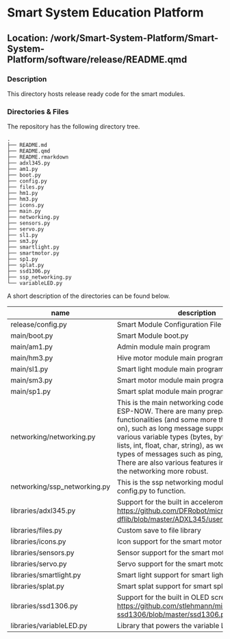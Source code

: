 

# Smart System Education Platform

## Location: /work/Smart-System-Platform/Smart-System-Platform/software/release/README.qmd

### Description

This directory hosts release ready code for the smart modules.

### Directories & Files

The repository has the following directory tree.

    .
    ├── README.md
    ├── README.qmd
    ├── README.rmarkdown
    ├── adxl345.py
    ├── am1.py
    ├── boot.py
    ├── config.py
    ├── files.py
    ├── hm1.py
    ├── hm3.py
    ├── icons.py
    ├── main.py
    ├── networking.py
    ├── sensors.py
    ├── servo.py
    ├── sl1.py
    ├── sm3.py
    ├── smartlight.py
    ├── smartmotor.py
    ├── sp1.py
    ├── splat.py
    ├── ssd1306.py
    ├── ssp_networking.py
    └── variableLED.py

A short description of the directories can be found below.

| name | description | contribution |
|----|----|----|
| release/config.py | Smart Module Configuration File | Nick |
| main/boot.py | Smart Module boot.py | Nick |
| main/am1.py | Admin module main program | Nick |
| main/hm3.py | Hive motor module main program | Nick |
| main/sl1.py | Smart light module main program | Milan |
| main/sm3.py | Smart motor module main program | Milan |
| main/sp1.py | Smart splat module main program | Nick |
| networking/networking.py | This is the main networking code that builds on ESP-NOW. There are many prepared functionalities (and some more that I am working on), such as long message support, sending of various variable types (bytes, bytearray, dicts, lists, int, float, char, string), as well as different types of messages such as ping, echo and more. There are also various features in place to make the networking more robust. | Nick |
| networking/ssp_networking.py | This is the ssp networking module. It needs config.py to function. | Nick |
| libraries/adxl345.py | Support for the built in accelerometer https://github.com/DFRobot/micropython-dflib/blob/master/ADXL345/user_lib/ADXL345.py | Milan |
| libraries/files.py | Custom save to file library | Milan |
| libraries/icons.py | Icon support for the smart motor module | Milan |
| libraries/sensors.py | Sensor support for the smart motor module | Milan |
| libraries/servo.py | Servo support for the smart motor module | Milan |
| libraries/smartlight.py | Smart light support for smart light module | Milan |
| libraries/splat.py | Smart splat support for smart splat module | Sophie |
| libraries/ssd1306.py | Support for the built in OLED screen https://github.com/stlehmann/micropython-ssd1306/blob/master/ssd1306.py | Milan |
| libraries/variableLED.py | Library that powers the variable LED grid | Sophie |
